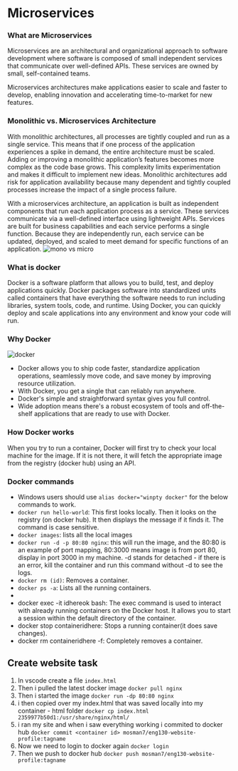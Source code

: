 # Microservices
### What are Microservices
Microservices are an architectural and organizational approach to software development where software is composed of small independent services that communicate over well-defined APIs. These services are owned by small, self-contained teams.

Microservices architectures make applications easier to scale and faster to develop, enabling innovation and accelerating time-to-market for new features.

### Monolithic vs. Microservices Architecture
With monolithic architectures, all processes are tightly coupled and run as a single service. This means that if one process of the application experiences a spike in demand, the entire architecture must be scaled. Adding or improving a monolithic application’s features becomes more complex as the code base grows. This complexity limits experimentation and makes it difficult to implement new ideas. Monolithic architectures add risk for application availability because many dependent and tightly coupled processes increase the impact of a single process failure.

With a microservices architecture, an application is built as independent components that run each application process as a service. These services communicate via a well-defined interface using lightweight APIs. Services are built for business capabilities and each service performs a single function. Because they are independently run, each service can be updated, deployed, and scaled to meet demand for specific functions of an application.
![mono vs micro](https://user-images.githubusercontent.com/115226294/203055783-ce2db2a5-a52f-4d15-8301-ba7e2bf12c91.png)

### What is docker
Docker is a software platform that allows you to build, test, and deploy applications quickly. Docker packages software into standardized units called containers that have everything the software needs to run including libraries, system tools, code, and runtime. Using Docker, you can quickly deploy and scale applications into any environment and know your code will run.

### Why Docker
![docker](https://user-images.githubusercontent.com/115226294/203055961-50aec1c7-bc5a-4cc3-96ec-f0d6034d3ddb.jpeg)
- Docker allows you to ship code faster, standardize application operations, seamlessly move code, and save money by improving resource utilization.
- With Docker, you get a single that can reliably run anywhere.
- Docker's simple and straightforward syntax gives you full control.
- Wide adoption means there's a robust ecosystem of tools and off-the-shelf applications that are ready to use with Docker.

### How Docker works
When you try to run a container, Docker will first try to check your local machine for the image. If it is not there, it will fetch the appropriate image from the registry (docker hub) using an API.

### Docker commands
- Windows users should use `alias docker="winpty docker"` for the below commands to work.
- `docker run hello-world`: This first looks locally. Then it looks on the registry (on docker hub). It then displays the message if it finds it. The command is case sensitive.
- `docker images`: lists all the local images
- `docker run -d -p 80:80 nginx`: this will run the image, and the 80:80 is an example of port mapping, 80:3000 means image is from port 80, display in port 3000 in my machine. -d stands for detached - if there is an error, kill the container and run this command without -d to see the logs.
- `docker rm (id)`: Removes a container.
- `docker ps -a`: Lists all the running containers.
- 
- docker exec -it idhereok bash: The exec command is used to interact with already running containers on the Docker host. It allows you to start a session within the default directory of the container.
- docker stop containeridhere: Stops a running container(it does save changes).
- docker rm containeridhere -f: Completely removes a container.

## Create website task
1. In vscode create a file `index.html`
2. Then i pulled the latest docker image `docker pull nginx`
3. Then i started the image `docker run -dp 80:80 nginx`
4. i then copied over my index.html that was saved locally into my container - html folder `docker cp index.html 2359977b50d1:/usr/share/nginx/html/`
5. i ran my site and when i saw everything working i commited to docker hub `docker commit <container id> mosman7/eng130-website-profile:tagname`
6. Now we need to login to docker again `docker login`
7. Then we push to docker hub `docker push mosman7/eng130-website-profile:tagname`
